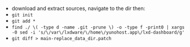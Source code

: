 
- download and extract sources, navigate to the dir then:
- `git init`
- `git add *`
- `find ./ \( -type d -name .git -prune \) -o -type f -print0 | xargs -0 sed -i 's/\/var\/lxdware/\/home\/yunohost.app\/lxd-dashboard/g'`
- `git diff > main-replace_data_dir.patch`
